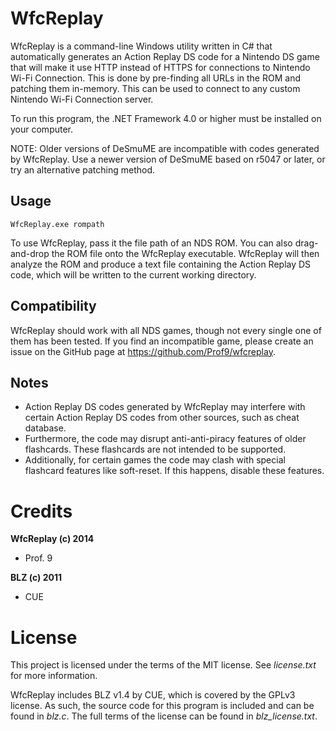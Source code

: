 ﻿WfcReplay
=========
WfcReplay is a command-line Windows utility written in C# that automatically generates an Action Replay DS code for a Nintendo DS game that will make it use HTTP instead of HTTPS for connections to Nintendo Wi-Fi Connection. This is done by pre-finding all URLs in the ROM and patching them in-memory. This can be used to connect to any custom Nintendo Wi-Fi Connection server.

To run this program, the .NET Framework 4.0 or higher must be installed on your computer.

NOTE: Older versions of DeSmuME are incompatible with codes generated by WfcReplay. Use a newer version of DeSmuME based on r5047 or later, or try an alternative patching method.

Usage
-----
```
WfcReplay.exe rompath
```

To use WfcReplay, pass it the file path of an NDS ROM. You can also drag-and-drop the ROM file onto the WfcReplay executable. WfcReplay will then analyze the ROM and produce a text file containing the Action Replay DS code, which will be written to the current working directory.

Compatibility
-------------
WfcReplay should work with all NDS games, though not every single one of them has been tested. If you find an incompatible game, please create an issue on the GitHub page at https://github.com/Prof9/wfcreplay.

Notes
-----
* Action Replay DS codes generated by WfcReplay may interfere with certain Action Replay DS codes from other sources, such as cheat database.
* Furthermore, the code may disrupt anti-anti-piracy features of older flashcards. These flashcards are not intended to be supported.
* Additionally, for certain games the code may clash with special flashcard features like soft-reset. If this happens, disable these features.

Credits
=======
**WfcReplay (c) 2014**

* Prof. 9

**BLZ (c) 2011**

* CUE

License
=======
This project is licensed under the terms of the MIT license. See *license.txt* for more information.

WfcReplay includes BLZ v1.4 by CUE, which is covered by the GPLv3 license. As such, the source code for this program is included and can be found in *blz.c*. The full terms of the license can be found in *blz_license.txt*.